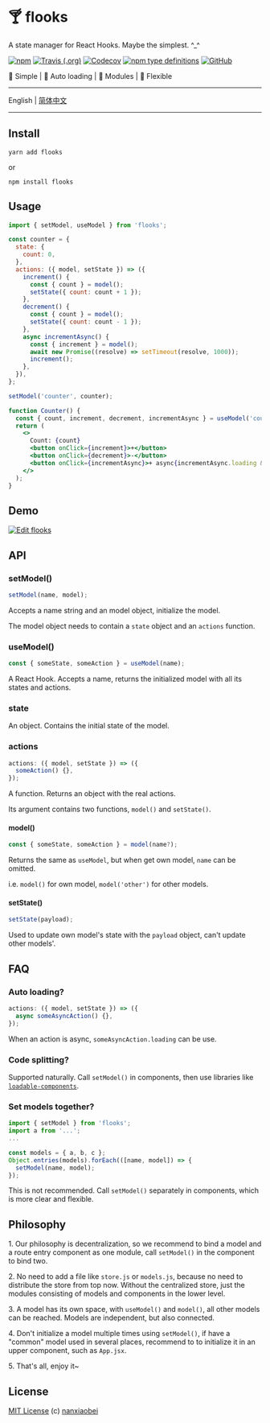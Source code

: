 # 🍸 flooks

A state manager for React Hooks. Maybe the simplest. ^\_^

[![npm](https://img.shields.io/npm/v/flooks?style=flat-square)](https://www.npmjs.com/package/flooks)
[![Travis (.org)](https://img.shields.io/travis/nanxiaobei/flooks?style=flat-square)](https://travis-ci.org/nanxiaobei/flooks)
[![Codecov](https://img.shields.io/codecov/c/github/nanxiaobei/flooks?style=flat-square)](https://codecov.io/gh/nanxiaobei/flooks)
[![npm type definitions](https://img.shields.io/npm/types/typescript?style=flat-square)](https://github.com/nanxiaobei/flooks/blob/master/src/index.ts)
[![GitHub](https://img.shields.io/github/license/nanxiaobei/flooks?style=flat-square)](https://github.com/nanxiaobei/flooks/blob/master/LICENSE)

🍰 Simple | 🍭 Auto loading | 🍕 Modules | 🥂 Flexible

---

English | [简体中文](./README.zh-CN.md)

---

## Install

```shell
yarn add flooks
```

or

```shell
npm install flooks
```

## Usage

```jsx harmony
import { setModel, useModel } from 'flooks';

const counter = {
  state: {
    count: 0,
  },
  actions: ({ model, setState }) => ({
    increment() {
      const { count } = model();
      setState({ count: count + 1 });
    },
    decrement() {
      const { count } = model();
      setState({ count: count - 1 });
    },
    async incrementAsync() {
      const { increment } = model();
      await new Promise((resolve) => setTimeout(resolve, 1000));
      increment();
    },
  }),
};

setModel('counter', counter);

function Counter() {
  const { count, increment, decrement, incrementAsync } = useModel('counter');
  return (
    <>
      Count: {count}
      <button onClick={increment}>+</button>
      <button onClick={decrement}>-</button>
      <button onClick={incrementAsync}>+ async{incrementAsync.loading && '...'}</button>
    </>
  );
}
```

## Demo

[![Edit flooks](https://codesandbox.io/static/img/play-codesandbox.svg)](https://codesandbox.io/s/flooks-gqye5)

## API

### setModel()

```js
setModel(name, model);
```

Accepts a name string and an model object, initialize the model.

The model object needs to contain a `state` object and an `actions` function.

### useModel()

```js
const { someState, someAction } = useModel(name);
```

A React Hook. Accepts a name, returns the initialized model with all its states and actions.

### state

An object. Contains the initial state of the model.

### actions

```js
actions: ({ model, setState }) => ({
  someAction() {},
});
```

A function. Returns an object with the real actions.

Its argument contains two functions, `model()` and `setState()`.

#### model()

```js
const { someState, someAction } = model(name?);
```

Returns the same as `useModel`, but when get own model, `name` can be omitted.

i.e. `model()` for own model, `model('other')` for other models.

#### setState()

```js
setState(payload);
```

Used to update own model's state with the `payload` object, can't update other models'.

## FAQ

### Auto loading?

```js
actions: ({ model, setState }) => ({
  async someAsyncAction() {},
});
```

When an action is async, `someAsyncAction.loading` can be use.

### Code splitting?

Supported naturally. Call `setModel()` in components, then use libraries like [`loadable-components`](https://github.com/smooth-code/loadable-components).

### Set models together?

```js
import { setModel } from 'flooks';
import a from '...';
...

const models = { a, b, c };
Object.entries(models).forEach(([name, model]) => {
  setModel(name, model);
});
```

This is not recommended. Call `setModel()` separately in components, which is more clear and flexible.

## Philosophy

1\. Our philosophy is decentralization, so we recommend to bind a model and a route entry component as one module, call `setModel()` in the component to bind two.

2\. No need to add a file like `store.js` or `models.js`, because no need to distribute the store from top now. Without the centralized store, just the modules consisting of models and components in the lower level.

3\. A model has its own space, with `useModel()` and `model()`, all other models can be reached. Models are independent, but also connected.

4\. Don't initialize a model multiple times using `setModel()`, if have a "common" model used in several places, recommend to to initialize it in an upper component, such as `App.jsx`.

5\. That's all, enjoy it~

## License

[MIT License](https://github.com/nanxiaobei/flooks/blob/master/LICENSE) (c) [nanxiaobei](https://mrlee.me/)
